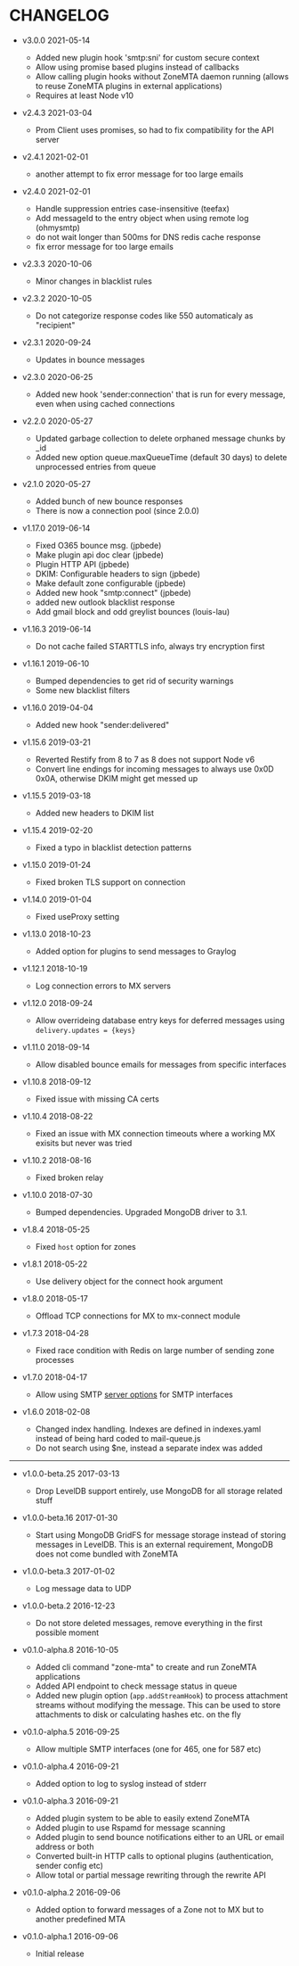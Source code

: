 # CHANGELOG

-   v3.0.0 2021-05-14

    -   Added new plugin hook 'smtp:sni' for custom secure context
    -   Allow using promise based plugins instead of callbacks
    -   Allow calling plugin hooks without ZoneMTA daemon running (allows to reuse ZoneMTA plugins in external applications)
    -   Requires at least Node v10

-   v2.4.3 2021-03-04

    -   Prom Client uses promises, so had to fix compatibility for the API server

-   v2.4.1 2021-02-01

    -   another attempt to fix error message for too large emails

-   v2.4.0 2021-02-01

    -   Handle suppression entries case-insensitive (teefax)
    -   Add messageId to the entry object when using remote log (ohmysmtp)
    -   do not wait longer than 500ms for DNS redis cache response
    -   fix error message for too large emails

-   v2.3.3 2020-10-06

    -   Minor changes in blacklist rules

-   v2.3.2 2020-10-05

    -   Do not categorize response codes like 550 automaticaly as "recipient"

-   v2.3.1 2020-09-24

    -   Updates in bounce messages

-   v2.3.0 2020-06-25

    -   Added new hook 'sender:connection' that is run for every message, even when using cached connections

-   v2.2.0 2020-05-27

    -   Updated garbage collection to delete orphaned message chunks by \_id
    -   Added new option queue.maxQueueTime (default 30 days) to delete unprocessed entries from queue

-   v2.1.0 2020-05-27

    -   Added bunch of new bounce responses
    -   There is now a connection pool (since 2.0.0)

-   v1.17.0 2019-06-14

    -   Fixed O365 bounce msg. (jpbede)
    -   Make plugin api doc clear (jpbede)
    -   Plugin HTTP API (jpbede)
    -   DKIM: Configurable headers to sign (jpbede)
    -   Make default zone configurable (jpbede)
    -   Added new hook "smtp:connect" (jpbede)
    -   added new outlook blacklist response
    -   Add gmail block and odd greylist bounces (louis-lau)

-   v1.16.3 2019-06-14

    -   Do not cache failed STARTTLS info, always try encryption first

-   v1.16.1 2019-06-10

    -   Bumped dependencies to get rid of security warnings
    -   Some new blacklist filters

-   v1.16.0 2019-04-04

    -   Added new hook "sender:delivered"

-   v1.15.6 2019-03-21

    -   Reverted Restify from 8 to 7 as 8 does not support Node v6
    -   Convert line endings for incoming messages to always use 0x0D 0x0A, otherwise DKIM might get messed up

-   v1.15.5 2019-03-18

    -   Added new headers to DKIM list

-   v1.15.4 2019-02-20

    -   Fixed a typo in blacklist detection patterns

-   v1.15.0 2019-01-24

    -   Fixed broken TLS support on connection

-   v1.14.0 2019-01-04

    -   Fixed useProxy setting

-   v1.13.0 2018-10-23

    -   Added option for plugins to send messages to Graylog

-   v1.12.1 2018-10-19

    -   Log connection errors to MX servers

-   v1.12.0 2018-09-24

    -   Allow overrideing database entry keys for deferred messages using `delivery.updates = {keys}`

-   v1.11.0 2018-09-14

    -   Allow disabled bounce emails for messages from specific interfaces

-   v1.10.8 2018-09-12

    -   Fixed issue with missing CA certs

-   v1.10.4 2018-08-22

    -   Fixed an issue with MX connection timeouts where a working MX exisits but never was tried

-   v1.10.2 2018-08-16

    -   Fixed broken relay

-   v1.10.0 2018-07-30

    -   Bumped dependencies. Upgraded MongoDB driver to 3.1.

-   v1.8.4 2018-05-25

    -   Fixed `host` option for zones

-   v1.8.1 2018-05-22

    -   Use delivery object for the connect hook argument

-   v1.8.0 2018-05-17

    -   Offload TCP connections for MX to mx-connect module

-   v1.7.3 2018-04-28

    -   Fixed race condition with Redis on large number of sending zone processes

-   v1.7.0 2018-04-17

    -   Allow using SMTP [server options](https://nodemailer.com/extras/smtp-server/#step-3-create-smtpserver-instance) for SMTP interfaces

-   v1.6.0 2018-02-08

    -   Changed index handling. Indexes are defined in indexes.yaml instead of being hard coded to mail-queue.js
    -   Do not search using \$ne, instead a separate index was added

---

-   v1.0.0-beta.25 2017-03-13

    -   Drop LevelDB support entirely, use MongoDB for all storage related stuff

-   v1.0.0-beta.16 2017-01-30

    -   Start using MongoDB GridFS for message storage instead of storing messages in LevelDB. This is an external requirement, MongoDB does not come bundled with ZoneMTA

-   v1.0.0-beta.3 2017-01-02

    -   Log message data to UDP

-   v1.0.0-beta.2 2016-12-23

    -   Do not store deleted messages, remove everything in the first possible moment

-   v0.1.0-alpha.8 2016-10-05

    -   Added cli command "zone-mta" to create and run ZoneMTA applications
    -   Added API endpoint to check message status in queue
    -   Added new plugin option (`app.addStreamHook`) to process attachment streams without modifying the message. This can be used to store attachments to disk or calculating hashes etc. on the fly

-   v0.1.0-alpha.5 2016-09-25

    -   Allow multiple SMTP interfaces (one for 465, one for 587 etc)

-   v0.1.0-alpha.4 2016-09-21

    -   Added option to log to syslog instead of stderr

-   v0.1.0-alpha.3 2016-09-21

    -   Added plugin system to be able to easily extend ZoneMTA
    -   Added plugin to use Rspamd for message scanning
    -   Added plugin to send bounce notifications either to an URL or email address or both
    -   Converted built-in HTTP calls to optional plugins (authentication, sender config etc)
    -   Allow total or partial message rewriting through the rewrite API

-   v0.1.0-alpha.2 2016-09-06

    -   Added option to forward messages of a Zone not to MX but to another predefined MTA

-   v0.1.0-alpha.1 2016-09-06
    -   Initial release
